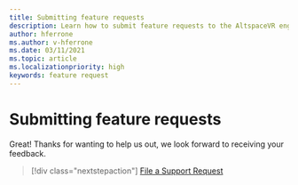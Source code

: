 ```yaml
---
title: Submitting feature requests
description: Learn how to submit feature requests to the AltspaceVR engineering team.
author: hferrone
ms.author: v-hferrone
ms.date: 03/11/2021
ms.topic: article
ms.localizationpriority: high
keywords: feature request
---
```


# Submitting feature requests

Great! Thanks for wanting to help us out, we look forward to receiving your feedback.

> [!div class="nextstepaction"] 
> [File a Support Request](https://help.altvr.com/hc/requests/new)